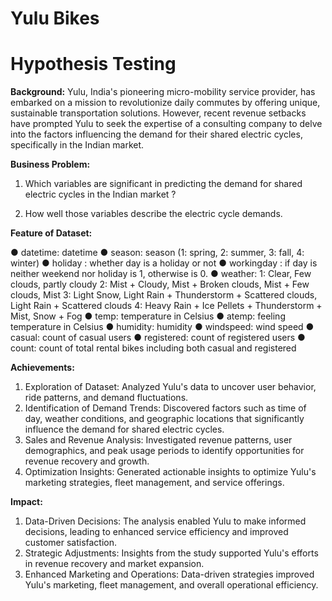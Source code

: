 # Yulu Bikes 
# Hypothesis Testing

**Background:** 
Yulu, India's pioneering micro-mobility service provider, has embarked on a mission to
revolutionize daily commutes by offering unique, sustainable transportation solutions.
However, recent revenue setbacks have prompted Yulu to seek the expertise of a consulting
company to delve into the factors influencing the demand for their shared electric cycles,
specifically in the Indian market.


**Business Problem:** 

1. Which variables are significant in predicting the demand for shared electric cycles in the Indian market ?

2. How well those variables describe the electric cycle demands.

**Feature of Dataset:**

● datetime: datetime
● season: season (1: spring, 2: summer, 3: fall, 4: winter)
● holiday : whether day is a holiday or not
● workingday : if day is neither weekend nor holiday is 1, otherwise is 0.
● weather:
   1: Clear, Few clouds, partly cloudy
   2: Mist + Cloudy, Mist + Broken clouds, Mist + Few clouds, Mist
   3: Light Snow, Light Rain + Thunderstorm + Scattered clouds, Light Rain + Scattered clouds
   4: Heavy Rain + Ice Pellets + Thunderstorm + Mist, Snow + Fog
● temp: temperature in Celsius
● atemp: feeling temperature in Celsius
● humidity: humidity
● windspeed: wind speed
● casual: count of casual users
● registered: count of registered users
● count: count of total rental bikes including both casual and registered


**Achievements:**

1. Exploration of Dataset: Analyzed Yulu's data to uncover user behavior, ride patterns, and demand fluctuations.
2. Identification of Demand Trends: Discovered factors such as time of day, weather conditions, and geographic locations that significantly influence the demand for shared electric cycles.
3. Sales and Revenue Analysis: Investigated revenue patterns, user demographics, and peak usage periods to identify opportunities for revenue recovery and growth.
4. Optimization Insights: Generated actionable insights to optimize Yulu's marketing strategies, fleet management, and service offerings.

**Impact:**

1. Data-Driven Decisions: The analysis enabled Yulu to make informed decisions, leading to enhanced service efficiency and improved customer satisfaction.
2. Strategic Adjustments: Insights from the study supported Yulu's efforts in revenue recovery and market expansion.
3. Enhanced Marketing and Operations: Data-driven strategies improved Yulu's marketing, fleet management, and overall operational efficiency.

